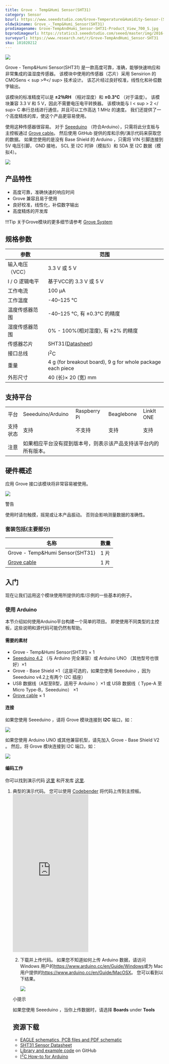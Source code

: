 ```yaml
---
title: Grove - Temp&Humi Sensor(SHT31)
category: Sensor
bzurl: https://www.seeedstudio.com/Grove-Temperature&Humidity-Sensor-(SHT31)-p-2655.html
oldwikiname: Grove_-_Temp&Humi_Sensor(SHT31)
prodimagename: Grove-TempAndHumi_Sensor-SHT31-Product_View_700_S.jpg
bzprodimageurl: https://statics3.seeedstudio.com/seeed/master/img/2016-06/bytoMkAMziVhHKidWvUshZYm.jpg
surveyurl: https://www.research.net/r/Grove-TempAndHumi_Sensor-SHT31
sku: 101020212
---
```


![](https://raw.githubusercontent.com/SeeedDocument/Grove-TempAndHumi_Sensor-SHT31/master/img/Grove-TempAndHumi_Sensor-SHT31-Product_View_700_S.jpg)

Grove - Temp&Humi Sensor(SHT31) 是一款高度可靠，准确，能够快速响应和非常集成的温湿度传感器。 该模块中使用的传感器（芯片）采用 Sensirion 的 CMOSens < sup >®</ sup>  技术设计。 该芯片经过良好校准，线性化和补偿数字输出。

该模块的标准精度可以是 **±2％RH** （相对湿度）和 **±0.3°C** （对于温度）。 该模块兼容 3.3 V 和 5 V，因此不需要电压电平转换器。 该模块能与  I < sup > 2 </ sup> C  串行总线进行通信，并且可以工作高达 1 MHz 的速度。 我们还提供了一个高度精炼的库，使这个产品更容易使用。

使用这种传感器很容易。 对于 [Seeeduino](https://item.taobao.com/item.htm?spm=a1z10.3-c.w4002-11172317909.9.3ff19e11rndqnS&id=45721222112) （符合Arduino），只需将此分支板与主控板通过 [Grove cable](https://item.taobao.com/item.htm?spm=a1z10.3-c.w4002-11172317909.10.660b1b44FmOXo6&id=546720638006)。 然后使用 GitHub 提供的库和示例/演示代码来获取您的数据。 如果您使用的是没有 Base Shield 的 Arduino ，只需将 VIN 引脚连接到 5V 电压引脚， GND 接地， SCL 至 I2C 时钟（模拟5）和 SDA 至 I2C 数据（模拟4）。


[![](https://github.com/SeeedDocument/wiki_chinese/raw/master/docs/images/click_to_buy.PNG)](https://item.taobao.com/item.htm?spm=a1z10.3-c.w4002-11172317909.17.7421ab95L67vUC&id=534770660296)

产品特性
--------

- 高度可靠，准确快速的响应时间
- Grove 兼容且易于使用
- 良好校准，线性化，补偿数字输出
- 高度精炼的开发库

!!!Tip
    关于Grove模块的更多细节请参考 [Grove System](http://seeed.wiki/Grove_System/)

规格参数
--------------

| 参数               | 范围                                                                                                        |
|--------------------------|--------------------------------------------------------------------------------------------------------------|
| 输入电压（VCC）     | 3.3 V 或 5 V                                                                                      |
|  I / O 逻辑电平      | 基于VCC的 3.3 V 或 5 V                                                                            |
| 工作电流       | 100 μA                                                                                                       |
| 工作温度    | -40–125 ℃                                                                                                                                                                                                                                                                         |
| 温度传感器范围 | -40–125 ℃, 有 ±0.3°C 的精度                                                                              |
| 湿度传感器范围   | 0% - 100%(相对湿度), 有 ±2% 的精度                                                              |
|传感器芯片             | SHT31([Datasheet](https://raw.githubusercontent.com/SeeedDocument/Grove-TempAndHumi_Sensor-SHT31/master/res/Grove-TempAndHumi_Sensor-SHT31-Datasheets.zip)) |
| 接口总线          | I<sup>2</sup>C                                                                                               |
| 重量                  | 4 g (for breakout board), 9 g for whole package each piece                                                   |
| 外形尺寸               | 40 (长)× 20 (宽) mm                                                                                      |

支持平台
-------------------

<table>
<tr>
<td>
平台
</td>
<td>
Seeeduino/Arduino
</td>
<td>
Raspberry Pi
</td>
<td>
Beaglebone
</td>
<td>
LinkIt ONE
</td>
</tr>
<tr>
<td>
支持状态
</td>
<td>
支持
</td>
<td>
不支持
</td>
<td>
支持
</td>
<td>
支持
</td>
</tr>
<tr>
<td>
注意
</td>
<td colspan="5">
如果相应平台没有提到版本号，则表示该产品支持该平台内的所有版本。
</td>
</tr>
</table>

硬件概述
-----------------

应用 Grove 接口该模块将非常容易被使用。

![](https://raw.githubusercontent.com/SeeedDocument/Grove-TempAndHumi_Sensor-SHT31/master/img/Grove-TempAndHumi_Sensor-SHT31-components_1200_s.jpg)
<div class="admonition caution">
<p class="admonition-title">警告</p>
使用时请勿触摸，摇晃或让本产品振动。 否则会影响测量数据的准确性。
</div>


### **套装包括**(主要部分)

| 名称                                                                                                                   | 数量 |
|-------------------------------------------------------------------------------------------------------------------------------|----------|
| Grove - Temp&Humi Sensor(SHT31)                                                                                               | 1 片  |
| [Grove cable](http://www.seeedstudio.com/depot/Grove-Universal-4-Pin-Buckled-5cm-Cable-5-PCs-Pack-p-925.html?cPath=98_106_57) | 1 片  |

入门
---------------

现在让我们运用这个模块使用所提供的库/示例的一些基本的例子。

### 使用 Arduino

本节介绍如何使用Arduino平台构建一个简单的项目。 即使使用不同类型的主控板，这些说明和源代码可能仍然有帮助。

#### 需要的素材

-   Grove - Temp&Humi Sensor(SHT31) × 1
-   [Seeeduino 4.2](https://item.taobao.com/item.htm?spm=a1z10.3-c.w4002-11172317909.9.3ff19e11rndqnS&id=45721222112) （与 Arduino 完全兼容）或 Arduino UNO （其他型号也很好）×1
- Grove - Base Shield ×1（这是可选的，如果您使用 Seeeduino ，因为 Seeeduino  v4.2上有两个 I2C 插座）
- USB 数据线（A型至B型，适用于 Arduino ）×1 或 USB 数据线（ Type-A 至 Micro Type-B，Seeeduino） ×1
-   [Grove cable](https://item.taobao.com/item.htm?spm=a1z10.3-c.w4002-11172317909.10.660b1b44FmOXo6&id=546720638006) × 1

#### 连接

如果您使用 Seeeduino ，请将 Grove 模块连接到 **I2C** 端口，如：

![](https://raw.githubusercontent.com/SeeedDocument/Grove-TempAndHumi_Sensor-SHT31/master/img/Grove-TempAndHumi_Sensor-SHT31-wiki_demo_on_seeeduino1200_s.jpg)

如果您使用 Arduino UNO 或其他兼容机型，请先加入 Grove - Base Shield V2 。 然后，将 Grove 模块连接到 I2C 端口，如：

![](https://raw.githubusercontent.com/SeeedDocument/Grove-TempAndHumi_Sensor-SHT31/master/img/Grove-TempAndHumi_Sensor-SHT31-wiki_demo_on_arduino1200_s.jpg)


#### 编码工作

你可以找到演示代码 [这里](https://github.com/Seeed-Studio/Grove_SHT31_Temp_Humi_Sensor/blob/master/example) 和开发库 [这里](https://github.com/Seeed-Studio/Grove_SHT31_Temp_Humi_Sensor).

1. 典型的演示代码。 您可以使用 [Codebender](https://codebender.cc) 将代码上传到主控板。
    <iframe frameborder="0" height="500" src="https://codebender.cc/embed/sketch:318318" width="50%">
</iframe>

2. 下载并上传代码。 如果您不知道如何上传 Arduino 数据，请访问 Windows 用户的<https://www.arduino.cc/en/Guide/Windows>或为 Mac 用户提供的<https://www.arduino.cc/en/Guide/MacOSX>。 您可以看到以下结果。

    ![](https://raw.githubusercontent.com/SeeedDocument/Grove-TempAndHumi_Sensor-SHT31/master/img/Grove-TempAndHumi_Sensor-SHT31-Wiki_Demo_Result_600_S.jpg)

<div class="admonition tip">
<p class="admonition-title">小提示</p>
如果您使用 Seeeduino ，当你上传数据时，请选择 <span style="font-weight:bold">Boards</span> under <span style="font-weight:bold">Tools</span>
</div>

资源下载
---------

-   [EAGLE schematics, PCB files and PDF schematic](https://raw.githubusercontent.com/SeeedDocument/Grove-TempAndHumi_Sensor-SHT31/master/res/Grove-TempAndHumi_Sensor-SHT31-v1.0_Schematics.zip)
-   [SHT31 Sensor Datasheet](https://raw.githubusercontent.com/SeeedDocument/Grove-TempAndHumi_Sensor-SHT31/master/res/Grove-TempAndHumi_Sensor-SHT31-Datasheets.zip)
-   [Library and example code](https://github.com/Seeed-Studio/Grove_SHT31_Temp_Humi_Sensor) on GitHub
-   [I<sup>2</sup>C How-to for Arduino](https://www.arduino.cc/en/Reference/Wire)


<!-- This Markdown file was created from http://www.seeedstudio.com/wiki/Grove_-_Temp&Humi_Sensor(SHT31) -->

